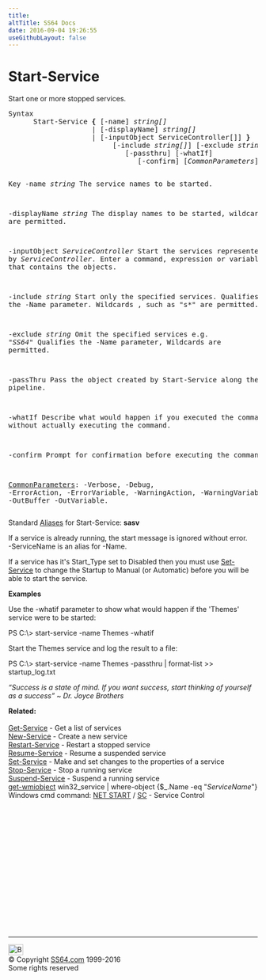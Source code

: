 ```yaml
---
title:
altTitle: SS64 Docs
date: 2016-09-04 19:26:55
useGithubLayout: false
---
```

<!-- #BeginLibraryItem "/Library/head_ps.lbi" --><!-- #EndLibraryItem --><h1>Start-Service</h1> 
<p>Start one or more stopped services.</p>
<pre>Syntax
      Start-Service <b>{</b> [-name] <i>string[]
                   </i> | [-displayName] <i>string[]</i>
                    | [-inputObject ServiceController[]] <b>}</b>
                         [-include <i>string[]</i>] [-exclude <i>string[]</i>]
                            [-passthru] [-whatIf]
                               [-confirm] [<i>CommonParameters</i>]

Key
   -name <i>string</i>
       The service names to be started.

   -displayName <i>string</i>
       The display names to be started, wildcards are permitted.

   -inputObject <i>ServiceController</i>
       Start the services represented by <i>ServiceController</i>.
       Enter a command, expression or variable that contains the objects.

   -include <i>string</i>
       Start only the specified services. Qualifies the -Name parameter.
       Wildcards , such as "s*" are permitted.

   -exclude <i>string</i>
       Omit the specified services e.g. "*SS64*"
       Qualifies the -Name parameter, Wildcards are permitted.

   -passThru 
       Pass the object created by Start-Service along the pipeline. 

   -whatIf
       Describe what would happen if you executed the command without
       actually executing the command.

   -confirm
       Prompt for confirmation before executing the command.

   <a href="common.html">CommonParameters</a>:
       -Verbose, -Debug, -ErrorAction, -ErrorVariable, -WarningAction, -WarningVariable,
       -OutBuffer -OutVariable.</pre>
<p>Standard <a href="get-alias.html">Aliases</a> for Start-Service:<span class="code"> <b>sasv</b></span></p>
<p>If a service is already running, the start message is ignored without error.<br>
-ServiceName is an alias for -Name.</p>
<p>If a service has it's Start_Type set to Disabled then you must use <a href="set-service.html">Set-Service</a> to change the Startup to Manual (or Automatic) before you will be able to start the service. </p>
<p><b>Examples</b></p>
<p>Use the -whatif parameter to show what would happen if the 'Themes' service were to be started:</p>
<p><span class="code">PS C:\&gt; start-service -name Themes -whatif</span></p>
<p>  Start the Themes service and log the result to a file:</p>
<p class="code">PS C:\&gt; start-service -name Themes -passthru | format-list &gt;&gt; startup_log.txt</p>
<p class="quote"><i>“Success is a state of mind. If you want success, start thinking of yourself as a success” ~ Dr. Joyce Brothers</i></p>
<p><b>Related:</b><br>
  <br>
  <a href="get-service.html">Get-Service</a> - Get a list of services<br>
<a href="new-service.html">New-Service</a> - Create a new service <a href="restart-service.html"><br>
Restart-Service</a> - Restart a stopped service <a href="resume-service.html"><br>
Resume-Service</a> - Resume a suspended service <a href="set-service.html"><br>
Set-Service</a> - Make and set changes to the properties of a service <a href="stop-service.html"><br>
Stop-Service</a> - Stop a running service <a href="suspend-service.html"><br>
Suspend-Service</a> - Suspend a running service<br>
  <a href="get-wmiobject.html">get-wmiobject</a> win32_service | where-object {$_.Name -eq "<i>ServiceName</i>"}<br>
Windows cmd command: <a href="../nt/net.html">NET START</a> / <a href="../nt/sc.html">SC</a> - Service Control</p><!-- #BeginLibraryItem "/Library/foot_ps.lbi" --><p>
<!-- PowerShell300 -->
<ins class="adsbygoogle" style="display:inline-block;width:300px;height:250px" data-ad-client="ca-pub-6140977852749469" data-ad-slot="6253539900"></ins>
<script>
(adsbygoogle = window.adsbygoogle || []).push({});
</script></p>
<hr>
<div id="bl" class="footer"><a href="start-service.html#"><img src="../images/top.png" width="30" height="22" alt="Back to the Top"></a></div>
<div id="br" class="footer, tagline">© Copyright <a href="http://ss64.com/">SS64.com</a> 1999-2016<br>
Some rights reserved</div><!-- #EndLibraryItem -->

